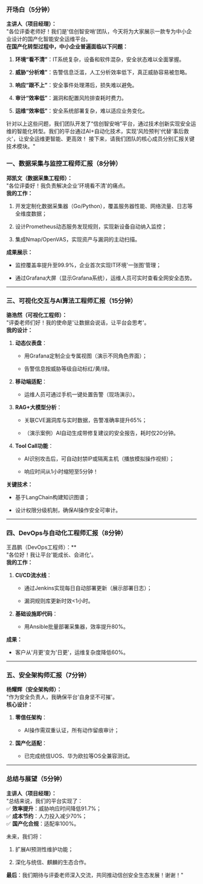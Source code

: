 ### **开场白（5分钟）**

**主讲人（项目经理）：**  
"各位评委老师好！我们是'信创智安哨'团队，今天将为大家展示一款专为中小企业设计的国产化智能安全运维平台。  
**在国产化转型过程中，中小企业普遍面临以下问题：**

1. **环境“看不清”**：IT系统复杂，设备和软件混杂，安全状态难以全面掌握。
    
2. **威胁“分析难”**：告警信息泛滥，人工分析效率低下，真正威胁容易被忽略。
    
3. **响应“跟不上”**：安全事件处理滞后，损失难以避免。
    
4. **审计“效率低”**：漏洞和配置风险排查耗时费力。
    
5. **运维“效率低”**：安全系统部署复杂，难以适应业务变化。

针对以上这些问题，我们团队开发了“信创智安哨”平台，通过技术创新实现安全运维的智能化转型。我们的平台通过AI+自动化技术，实现'风险预判'代替'事后救火'，让安全运维更智能、更高效！  接下来，请我们团队的核心成员分别汇报关键技术模块。"

### **一、数据采集与监控工程师汇报（8分钟）**

**郑凯文（数据采集工程师）：**  
"各位评委好！我负责解决企业'环境看不清'的痛点。  
**我的工作：**

1. 开发定制化数据采集器（Go/Python），覆盖服务器性能、网络流量、日志等全维度数据；
    
2. 设计Prometheus动态服务发现规则，实现新设备自动纳入监控；
    
3. 集成Nmap/OpenVAS，实现资产与漏洞的主动扫描。
    

**成果展示：**

- 监控覆盖率提升至99.9%，企业首次实现IT环境'一张图'管理；
    
- 通过Grafana大屏（显示Grafana系统），运维人员可实时查看全网安全态势。  

---
### **三、可视化交互与AI算法工程师汇报（15分钟）**

**骆浩然（可视化工程师）：**  
"评委老师们好！我的使命是'让数据会说话，让平台会思考'。  
**我的设计：**

1. **动态仪表盘**：
    
    - 用Grafana定制企业专属视图（演示不同角色界面）；
        
    - 告警信息按威胁等级自动标红/黄/绿。
        
2. **移动端适配**：
    
    - 运维人员可通过手机一键处置告警（现场演示）。
        
3. **RAG+大模型分析**：
    
    - 关联CVE漏洞库与实时数据，告警准确率提升65%；
        
    - （演示案例）AI自动生成带修复建议的安全报告，耗时仅20分钟。
        
4. **Tool Call功能**：
    
    - AI识别攻击后，可自动封禁IP或隔离主机（播放模拟操作视频）；
        
    - 响应时间从1小时缩短至5分钟！
        
**关键技术：**

- 基于LangChain构建知识图谱；
    
- 设计权限分级机制，确保AI操作安全可审计。  

---

### **四、DevOps与自动化工程师汇报（8分钟）**

王昌鹏（DevOps工程师）：**  
"各位好！我让平台'能成长、会进化'。  
**我的工作：**

1. **CI/CD流水线**：
    
    - 通过Jenkins实现每日自动部署更新（展示部署日志）；
        
    - 漏洞规则库更新时效<1小时。
        
2. **基础设施即代码**：
    
    - 用Ansible批量部署采集器，效率提升80%。
        

**成果：**

- 客户从'月更'变为'日更'，运维复杂度降低60%。  

---

### **五、安全架构师汇报（7分钟）**

**杨耀辉（安全架构师）：**  
"作为安全负责人，我确保平台'自身坚不可摧'。  
**核心设计：**

1. **零信任架构**：
    
    - AI操作需双重认证，所有动作留痕审计；
        
2. **国产化适配**：
    
    - 已完成统信UOS、华为欧拉等OS全兼容测试。
        

---

### **总结与展望（5分钟）**

**主讲人（项目经理）：**  
"总结来说，我们的平台实现了：  
✅ **效率提升**：威胁响应时间降低91.7%；  
✅ **成本节约**：人力投入减少70%；  
✅ **国产化合规**：适配率100%。

未来，我们将：

1. 扩展AI预测性维护功能；
    
2. 深化与统信、麒麟的生态合作。
    

**最后**：我们期待与评委老师深入交流，共同推动信创安全生态发展！谢谢！"
